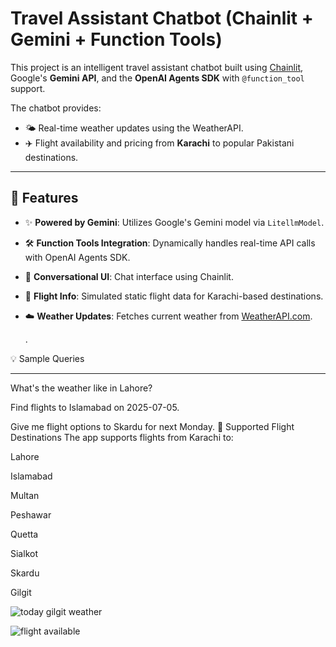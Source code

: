 
 Travel Assistant Chatbot (Chainlit + Gemini + Function Tools)
 =============================================================

This project is an intelligent travel assistant chatbot built using [Chainlit](https://docs.chainlit.io/), Google's **Gemini API**, and the **OpenAI Agents SDK** with `@function_tool` support.

The chatbot provides:
- 🌤️ Real-time weather updates using the WeatherAPI.
- ✈️ Flight availability and pricing from **Karachi** to popular Pakistani destinations.

---

## 🧠 Features

- ✨ **Powered by Gemini**: Utilizes Google's Gemini model via `LitellmModel`.
- 🛠️ **Function Tools Integration**: Dynamically handles real-time API calls with OpenAI Agents SDK.
- 💬 **Conversational UI**: Chat interface using Chainlit.
- 📍 **Flight Info**: Simulated static flight data for Karachi-based destinations.
- ☁️ **Weather Updates**: Fetches current weather from [WeatherAPI.com](https://www.weatherapi.com/).

  .

💡 Sample Queries
******************

What's the weather like in Lahore?

Find flights to Islamabad on 2025-07-05.

Give me flight options to Skardu for next Monday.
🛫 Supported Flight Destinations
The app supports flights from Karachi to:

Lahore

Islamabad

Multan

Peshawar

Quetta

Sialkot

Skardu

Gilgit

![today gilgit weather](https://github.com/user-attachments/assets/9009d2e1-3247-40c9-a9a4-c6b80612f976)

![flight available](https://github.com/user-attachments/assets/1c57c377-78e5-4c7f-831b-e3fa8aa25664)


